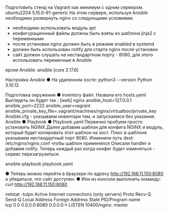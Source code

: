 Подготовить стенд на Vagrant как минимум с одним сервером. ubuntu2204 5.15.0-91-generic
На этом сервере, используя Ansible необходимо развернуть nginx со следующими условиями:
- необходимо использовать модуль apt
- конфигурационный файлы должны быть взяты из шаблона jinja2 с переменными
- после установки nginx должен быть в режиме enabled в systemd
- должен быть использован notify для старта nginx после установки
- сайт должен слушать на нестандартном порту - 8080, для этого использовать переменные в Ansible

ерсия Ansible: ansible [core 2.17.6]

Настройка Ansible ● 
На удаленном хосте:
python3 --version
Python 3.10.12

Подготовка окружения ● 
inventory файл. Назвала его hosts.yaml
Выглядеть он будет так : [web] nginx ansible_host=127.0.0.1 ansible_port=2222 ansible_user=vagrant ansible_private_key_file=.vagrant/machines/nginx/virtualbox/private_key
Ansible.cfg - указываем инвентари там, и запускаемся без указания.
Ansible ● Playbook ● Playbook.yaml
Первично пробуем просто установить NGINX.Далее добавим шаблон для конфига NGINX и модуль, который будет копировать этот шаблон на хост. Плюс в шаблоне указываем нестандартный порт 8080.
Изменили путь dest: /etc/nginx/nginx.conf чтобы шаблон применялся
Описали handler и добавим notify. Теперь каждый раз когда конфиг будет изменяться - сервис перезагрузиться. 

ansible-playbook playbook.yaml

● Теперь можно перейти в браузере по адресу http://192.168.11.150:8080 и убедиться, что сайт доступен. ● Или из консоли выполнить команду: curl http://192.168.11.150:8080

netstat -tulpn 
Active Internet connections (only servers)
Proto Recv-Q Send-Q Local Address           Foreign Address         State       PID/Program name    
tcp        0      0 0.0.0.0:8080            0.0.0.0:*               LISTEN      10400/nginx: master 
